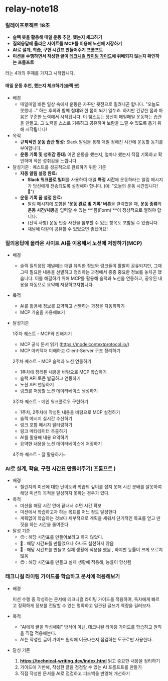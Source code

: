 # relay-note18

### 릴레이프로젝트 18조

- **슬랙 봇을 활용해 매일 운동 추천, 했는지 체크하기**
- **질의응답에 올라온 사이트를 MCP를 이용해 노션에 저장하기**
- **AI로 설계, 학습, 구현 시간표 만들어주기 프롬프트**
- **미션을 수행하면서 작성한 글이 [테크니컬 라이팅 가이드](https://technical-writing.dev/index.html)에 위배되지 않는지 확인하는 프롬프트**

라는 4개의 주제를 가지고 시작합니다.

#### **매일 운동 추천, 했는지 체크하기(슬랙 봇)**

- 배경
    - 매일매일 바쁜 일상 속에서 운동은 자꾸만 뒷전으로 밀려나곤 합니다.
      "오늘도 못했네..." 하는 후회와 함께 침대와 한 몸이 되기 일쑤죠.
      하지만 건강한 몸과 마음은 꾸준한 노력에서 시작됩니다.
      이 퀘스트는 당신이 매일매일 운동하는 습관을 만들고,
      그 노력을 스스로 기록하고 공유하며 보람을 느낄 수 있도록 돕기 위해 시작됩니다!
- 목적
    - **규칙적인 운동 습관 형성:** Slack 알림을 통해 매일 정해진 시간에 운동할 동기를 부여합니다.
    - **운동 기록 및 성취감 증대:** 어떤 운동을 했는지, 얼마나 했는지 직접 기록하고 확인하며 작은 성취감을 느낍니다.
- 달성기준 : 퀘스트를 성공적으로 완료하기 위한 기준
    - **자동 알림 설정 완료:**
        - **Slack 워크플로 빌더**를 사용하여 매일 **특정 시간**에 운동하라는
          알림 메시지가 당신에게 전송되도록 설정해야 합니다. (예: "오늘의 운동 시간입니다! 💪")
    - **운동 기록 폼 설정 완료:**
        - 알림 메시지에 포함된 **'운동 완료 및 기록' 버튼**을 클릭했을 때,
          **운동 종류**와 **운동 시간/내용**을 입력할 수 있는
          **'폼(Form)'**이 정상적으로 열려야 합니다.
        - (선택 사항) 운동 인증 사진을 첨부할 수 있는 항목도 포함될 수 있습니다.
        - 채널에 다같이 공유할 수 있었으면 좋겠어요!


### **질의응답에 올라온 사이트 AI를 이용해서 노션에 저장하기(MCP)**

- 배경
    - 슬랙 질의응답 채널에는 매일 유익한 정보와 링크들이 활발히 공유되지만,
      그때그때 필요한 내용을 선별하고 정리하는 과정에서 종종 중요한 정보를 놓치곤 했습니다.
      이를 해결하기 위해 MCP를 활용해 슬랙과 노션을 연동하고, 공유된 내용을 자동으로 요약해 저장하고자합니다.
- 목적
    - AI를 활용해 정보를 요약하고 선별하는 과정을 자동화하기
    - MCP 기술을 사용해보기
- 달성기준

  1주차 퀘스트 - MCP와 친해지기

    - MCP 공식 문서 읽기 (https://modelcontextprotocol.io/)
    - MCP 아키텍처 이해하고 Client-Server 구조 정리하기

  2주차 퀘스트 - MCP 슬랙과 노션 연동하기

    - 1주차에 정리된 내용을 바탕으로 MCP 학습하기
    - 슬랙 API 토큰 발급하고 연동하기
    - 노션 API 연동하기
    - 링크를 저장할 노션 데이터베이스 생성하기

  3주차 퀘스트 - 메인 워크플로우 구현하기

    - 1주차, 2주차에 작성된 내용을 바탕으로 MCP 설정하기
    - 슬랙 메시지 실시간 수신하기
    - 링크 포함 메시지 필터링하기
    - 링크 메타데이터 추출하기
    - AI를 활용해 내용 요약하기
    - 요약한 내용을 노션 데이터베이스에 저장하기

  4주차 퀘스트 - 잘 활용하기~


### **AI로 설계, 학습, 구현 시간표 만들어주기( 프롬프트 )**

- 배경
    - 챌린지의 미션에 대한 난이도와 학습의 깊이를 잡지 못해 시간 분배를 잘못하여 해당 미션의 목적을 달성하지 못하는 경우가 있다.
- 목적
    - 미션을 해당 시간 안에 끝내서 수면 시간 확보
    - 미션에서 학습하고자 하는 목표를 어느 정도 달성한다
    - 계획없이 학습하는 것보다 세부적으로 계획을 세워서 단기적인 목표를 얻고 딴짓을 하는 시간을 줄여준다
- 달성 기준
    - 😒 : 해당 시간표를 만들어보려고 하지 않았다.
    - 🤔 : 해당 시간표를 만들었으나 하나도 실천하지 않음
    - 🙂 : 해당 시간표를 만들고 실제 생활에 적용을 했음 , 하지만 능률이 크게 오르지 않음
    - 😍 : 해당 시간표를 만들고 실제 생활에 적용해, 능률이 향상됨


### 테크니컬 라이팅 가이드를 학습하고 문서에 적용해보기

- 배경

  미션 수행 중 작성하는 문서에 테크니컬 라이팅 가이드를 적용하여, 독자에게 빠르고 정확하게 정보를 전달할 수 있는 명확하고 일관된 글쓰기 역량을 길러보자.

- 목적
    - "AI에게 글을 작성해줘" 방식이 아닌, 테크니컬 라이팅 가이드를 학습하고 원칙을 직접 적용해본다.
    - AI는 작성한 글이 가이드 원칙에 어긋나는지 점검하는 도구로만 사용한다.
- 달성 기준
    1.  **https://technical-writing.dev/index.html** 읽고 중요한 내용을 정리하기
    2. 가이드에 기반해, 작성한 글을 점검할 수 있는 AI 프롬프트를 만들기
    3. 직접 작성한 문서를 AI로 점검하고 피드백을 반영해 개선하기